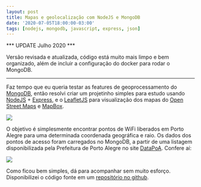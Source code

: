 ```yaml
---
layout: post
title: Mapas e geolocalização com NodeJS e MongoDB
date: '2020-07-05T18:00:00-03:00'
tags: [nodejs, mongodb, javascript, express, json]
---
```


*** UPDATE Julho 2020 ***

Versão revisada e atualizada, código está muito mais limpo e bem organizado, além de incluir a configuração do docker para rodar o MongoDB.

***

Faz tempo que eu queria testar as features de geoprocessamento do [MongoDB][1], então resolvi criar um projetinho simples para estudo usando [NodeJS][3] + [Express][4], e o [LeafletJS][2] para visualização dos mapas do [Open Street Maps][7] e [MapBox][8].

<img src="{{ site.baseurl }}/images/mongo-node-geo.png" />

O objetivo é simplesmente encontrar pontos de WiFi liberados em Porto Alegre para uma determinada coordenada geográfica e raio. Os dados dos pontos de acesso foram carregados no MongoDB, a partir de uma listagem disponibilizada pela Prefeitura de Porto Alegre no site [DataPoA][5]. Confere aí:

<img src="{{ site.baseurl }}/images/node-mongo-geo.gif" />

Como ficou bem simples, dá para acompanhar sem muito esforço. Disponibilizei o código fonte em um [repositório no github][6].


[1]: https://docs.mongodb.org/manual/reference/operator/query-geospatial/ "Geospatial Query Operators"
[2]: http://leafletjs.com/ "Leaflet - an open-source JavaScript library for mobile-friendly interactive maps"
[3]: https://nodejs.org/ "NodeJS"
[4]: http://expressjs.com/ "Fast, unopinionated, minimalist web framework for Node.js"
[5]: http://datapoa.com.br/
[6]: https://github.com/uilian/node-simple-geo "Simple Geo Application "
[7]: http://www.openstreetmap.org/ "Open Street Maps"
[8]: https://www.mapbox.com/ "Mapbox - The next generation of map design."
